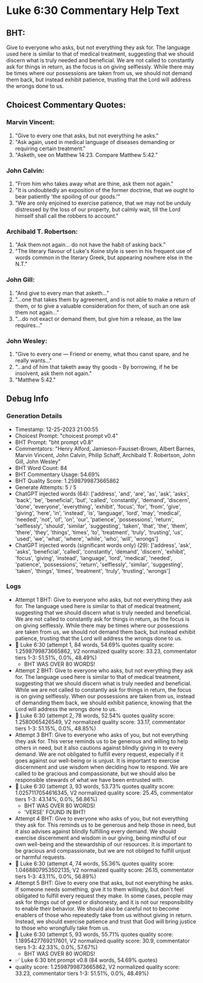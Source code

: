 # Luke 6:30 Commentary Help Text

## BHT:
Give to everyone who asks, but not everything they ask for. The language used here is similar to that of medical treatment, suggesting that we should discern what is truly needed and beneficial. We are not called to constantly ask for things in return, as the focus is on giving selflessly. While there may be times where our possessions are taken from us, we should not demand them back, but instead exhibit patience, trusting that the Lord will address the wrongs done to us.

## Choicest Commentary Quotes:
### Marvin Vincent:
1. "Give to every one that asks, but not everything he asks."
2. "Ask again, used in medical language of diseases demanding or requiring certain treatment."
3. "Asketh, see on Matthew 14:23. Compare Matthew 5:42."

### John Calvin:
1. "From him who takes away what are thine, ask them not again."
2. "It is undoubtedly an exposition of the former doctrine, that we ought to bear patiently 'the spoiling of our goods.'"
3. "We are only enjoined to exercise patience, that we may not be unduly distressed by the loss of our property, but calmly wait, till the Lord himself shall call the robbers to account."

### Archibald T. Robertson:
1. "Ask them not again... do not have the habit of asking back." 
2. "The literary flavour of Luke's Koine style is seen in his frequent use of words common in the literary Greek, but appearing nowhere else in the N.T."

### John Gill:
1. "And give to every man that asketh..."
2. "...one that takes them by agreement, and is not able to make a return of them, or to give a valuable consideration for them, of such an one ask them not again..."
3. "...do not exact or demand them, but give him a release, as the law requires..."

### John Wesley:
1. "Give to every one — Friend or enemy, what thou canst spare, and he really wants..."
2. "...and of him that taketh away thy goods - By borrowing, if he be insolvent, ask them not again."
3. "Matthew 5:42."


## Debug Info
### Generation Details
- Timestamp: 12-25-2023 21:00:55
- Choicest Prompt: "choicest prompt v0.4"
- BHT Prompt: "bht prompt v0.8"
- Commentators: "Henry Alford, Jamieson-Fausset-Brown, Albert Barnes, Marvin Vincent, John Calvin, Philip Schaff, Archibald T. Robertson, John Gill, John Wesley"
- BHT Word Count: 84
- BHT Commentary Usage: 54.69%
- BHT Quality Score: 1.2598799873665862
- Generate Attempts: 5 / 5
- ChatGPT injected words (64):
	['address', 'and', 'are', 'as', 'ask', 'asks', 'back', 'be', 'beneficial', 'but', 'called', 'constantly', 'demand', 'discern', 'done', 'everyone', 'everything', 'exhibit', 'focus', 'for', 'from', 'give', 'giving', 'here', 'in', 'instead', 'is', 'language', 'lord', 'may', 'medical', 'needed', 'not', 'of', 'on', 'our', 'patience', 'possessions', 'return', 'selflessly', 'should', 'similar', 'suggesting', 'taken', 'that', 'the', 'them', 'there', 'they', 'things', 'times', 'to', 'treatment', 'truly', 'trusting', 'us', 'used', 'we', 'what', 'where', 'while', 'who', 'will', 'wrongs']
- ChatGPT injected words (significant words only) (29):
	['address', 'ask', 'asks', 'beneficial', 'called', 'constantly', 'demand', 'discern', 'exhibit', 'focus', 'giving', 'instead', 'language', 'lord', 'medical', 'needed', 'patience', 'possessions', 'return', 'selflessly', 'similar', 'suggesting', 'taken', 'things', 'times', 'treatment', 'truly', 'trusting', 'wrongs']

### Logs
- Attempt 1 BHT: Give to everyone who asks, but not everything they ask for. The language used here is similar to that of medical treatment, suggesting that we should discern what is truly needed and beneficial. We are not called to constantly ask for things in return, as the focus is on giving selflessly. While there may be times where our possessions are taken from us, we should not demand them back, but instead exhibit patience, trusting that the Lord will address the wrongs done to us.
- 🔄 Luke 6:30 (attempt 1, 84 words, 54.69% quotes quality score: 1.2598799873665862, V2 normalized quality score: 33.23, commentator tiers 1-3: 51.51%, 0.0%, 48.49%) 
	- BHT WAS OVER 80 WORDS!
- Attempt 2 BHT: Give to everyone who asks, but not everything they ask for. The language used here is similar to that of medical treatment, suggesting that we should discern what is truly needed and beneficial. While we are not called to constantly ask for things in return, the focus is on giving selflessly. When our possessions are taken from us, instead of demanding them back, we should exhibit patience, knowing that the Lord will address the wrongs done to us.
- 🔄 Luke 6:30 (attempt 2, 78 words, 52.54% quotes quality score: 1.2580065426549, V2 normalized quality score: 33.17, commentator tiers 1-3: 51.15%, 0.0%, 48.85%)
- Attempt 3 BHT: Give to everyone who asks of you, but not everything they ask for. This verse reminds us to be generous and willing to help others in need, but it also cautions against blindly giving in to every demand. We are not obligated to fulfill every request, especially if it goes against our well-being or is unjust. It is important to exercise discernment and use wisdom when deciding how to respond. We are called to be gracious and compassionate, but we should also be responsible stewards of what we have been entrusted with.
- 🔄 Luke 6:30 (attempt 3, 93 words, 53.73% quotes quality score: 1.0257117054616345, V2 normalized quality score: 25.45, commentator tiers 1-3: 43.14%, 0.0%, 56.86%) 
	- BHT WAS OVER 80 WORDS! 
	- 'VERSE' FOUND IN BHT!
- Attempt 4 BHT: Give to everyone who asks of you, but not everything they ask for. This reminds us to be generous and help those in need, but it also advises against blindly fulfilling every demand. We should exercise discernment and wisdom in our giving, being mindful of our own well-being and the stewardship of our resources. It is important to be gracious and compassionate, but we are not obliged to fulfill unjust or harmful requests.
- 🔄 Luke 6:30 (attempt 4, 74 words, 55.36% quotes quality score: 1.0468807953502135, V2 normalized quality score: 26.15, commentator tiers 1-3: 43.11%, 0.0%, 56.89%)
- Attempt 5 BHT: Give to every one that asks, but not everything he asks. If someone needs something, give it to them willingly, but don't feel obligated to fulfill every request they make. In some cases, people may ask for things out of greed or dishonesty, and it is not our responsibility to enable their behavior. We should also be careful not to become enablers of those who repeatedly take from us without giving in return. Instead, we should exercise patience and trust that God will bring justice to those who wrongfully take from us.
- 🔄 Luke 6:30 (attempt 5, 93 words, 55.71% quotes quality score: 1.1895427769217601, V2 normalized quality score: 30.9, commentator tiers 1-3: 42.33%, 0.0%, 57.67%) 
	- BHT WAS OVER 80 WORDS!
- ✅ Luke 6:30 bht prompt v0.8 (84 words, 54.69% quotes)
- quality score: 1.2598799873665862, V2 normalized quality score: 33.23, commentator tiers 1-3: 51.51%, 0.0%, 48.49%)